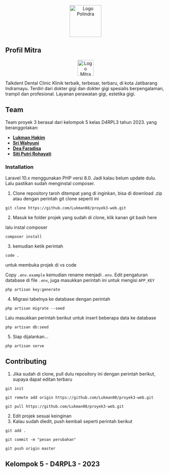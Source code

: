 <p align="center"><a href="https://polindra.ac.id/" target="_blank"><img src="https://rekreartive.com/wp-content/uploads/2018/11/Logo-Polindra-Politeknik-Negeri-Indramayu-Original.png.webp" width="100" alt="Logo Polindra"></a></p>

## Profil Mitra

<p align="center"><a href="https://www.instagram.com/klinikgigi_talkdent/?hl=id" target="_blank"><img src="https://drive.google.com/file/d/1qwmDtIktL3tNpvosu5piCPUjYX9JvnA9/view?usp=sharing" width="50" alt="Logo Mitra"></a></p>

Talkdent Dental Clinic Klinik terbaik, terbesar, terbaru, di kota Jatibarang Indramayu. Terdiri dari dokter gigi dan dokter gigi spesialis berpengalaman, trampil dan profesional. Layanan perawatan gigi, estetika gigi.

## Team

Team proyek 3 berasal dari kelompok 5 kelas D4RPL3 tahun 2023. yang beranggotakan:

- **[Lukman Hakim](https://www.instagram.com/lukmanhkmz_/)**
- **[Sri Wahyuni](https://www.instagram.com/_ayuwyuni/)**
- **[Dea Faradisa](https://www.instagram.com/deafaradisa/)**
- **[Siti Putri Rohayati](https://www.instagram.com/spptrii/)**

### Installation

Laravel 10.x menggunakan PHP versi 8.0. Jadi kalau belum update dulu. Lalu pastikan sudah menginstal composer.

1. Clone repository taroh ditempat yang di inginkan, bisa di download .zip atau dengan perintah git clone seperti ini


```
git clone https://github.com/Lukman08/proyek3-web.git
```

2. Masuk ke folder projek yang sudah di clone, klik kanan git bash here


lalu instal composer

```
composer install
```

3. kemudian ketik perintah 

```
code .
```
untuk membuka projek di vs code


Copy `.env.example` kemudian rename menjadi `.env`. Edit pengaturan database di file `.env`, juga masukkan perintah ini untuk mengisi `APP_KEY`

```
php artisan key:generate
```

4. Migrasi tabelnya ke database dengan perintah

```
php artisan migrate --seed
```

Lalu masukkan perintah berikut untuk insert beberapa data ke database

```
php artisan db:seed
```

5. Siap dijalankan...
```
php artisan serve
```

## Contributing

1. Jika sudah di clone, pull dulu repository ini dengan perintah berikut, supaya dapat editan terbaru

```
git init
```

```
git remote add origin https://github.com/Lukman08/proyek3-web.git
```

```
git pull https://github.com/Lukman08/proyek3-web.git
```

2. Edit projek sesuai keinginan
3. Kalau sudah diedit, push kembali seperti perintah berikut

```
git add .
```

```
git commit -m "pesan perubahan"
```

```
git push origin master
```


## Kelompok 5 - D4RPL3 - 2023
